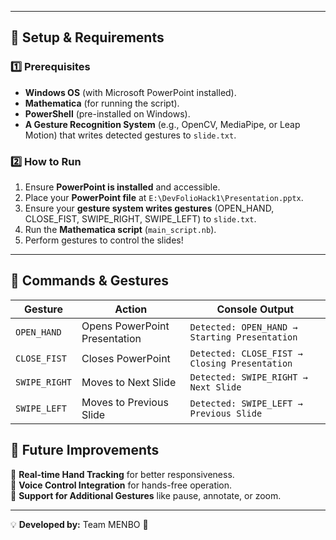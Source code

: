 
---

## 🔧 Setup & Requirements  

### 1️⃣ Prerequisites  
- **Windows OS** (with Microsoft PowerPoint installed).  
- **Mathematica** (for running the script).  
- **PowerShell** (pre-installed on Windows).  
- **A Gesture Recognition System** (e.g., OpenCV, MediaPipe, or Leap Motion) that writes detected gestures to `slide.txt`.  

### 2️⃣ How to Run  
1. Ensure **PowerPoint is installed** and accessible.  
2. Place your **PowerPoint file** at `E:\DevFolioHack1\Presentation.pptx`.  
3. Ensure your **gesture system writes gestures** (OPEN_HAND, CLOSE_FIST, SWIPE_RIGHT, SWIPE_LEFT) to `slide.txt`.  
4. Run the **Mathematica script** (`main_script.nb`).  
5. Perform gestures to control the slides!  

---

## 🎯 Commands & Gestures  

| **Gesture**      | **Action**                         | **Console Output**                           |
|-----------------|---------------------------------|------------------------------------------|
| `OPEN_HAND`     | Opens PowerPoint Presentation | `Detected: OPEN_HAND → Starting Presentation` |
| `CLOSE_FIST`    | Closes PowerPoint             | `Detected: CLOSE_FIST → Closing Presentation` |
| `SWIPE_RIGHT`   | Moves to Next Slide           | `Detected: SWIPE_RIGHT → Next Slide` |
| `SWIPE_LEFT`    | Moves to Previous Slide       | `Detected: SWIPE_LEFT → Previous Slide` |



## 🤖 Future Improvements  
🔹 **Real-time Hand Tracking** for better responsiveness.  
🔹 **Voice Control Integration** for hands-free operation.  
🔹 **Support for Additional Gestures** like pause, annotate, or zoom.  

---


💡 **Developed by:** Team MENBO 🚀  
